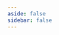 ```yaml
---
aside: false
sidebar: false
---
```


<NoteListPage />

<script setup>
import NoteListPage from '../../src/pages/NoteListPage.vue';
</script>